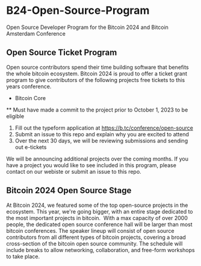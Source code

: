 # B24-Open-Source-Program
Open Source Developer Program for the Bitcoin 2024 and Bitcoin Amsterdam Conference

## Open Source Ticket Program

Open source contributors spend their time building software that benefits the whole bitcoin ecosystem. Bitcoin 2024 is proud to offer a ticket grant program to give contributors of the following projects free tickets to this years conference.

- Bitcoin Core

** Must have made a commit to the project prior to October 1, 2023 to be eligible

1. Fill out the typeform application at https://b.tc/conference/open-source
2. Submit an issue to this repo and explain why you are excited to attend
3. Over the next 30 days, we will be reviewing submissions and sending out e-tickets

We will be announcing additional projects over the coming months. If you have a project you would like to see included in this program, please contact on our webiste or submit an issue to this repo.


## Bitcoin 2024 Open Source Stage

At Bitcoin 2024, we featured some of the top open-source projects in the ecosystem. This year, we're going bigger, with an entire stage dedicated to the most important projects in bitcoin.
‍
With a max capacity of over 2000 people, the dedicated open source conference hall will be larger than most bitcoin conferences. The speaker lineup will consist of open source contributors from all different types of bitcoin projects, covering a broad cross-section of the bitcoin open source community. The schedule will include breaks to allow networking, collaboration, and free-form workshops to take place.
